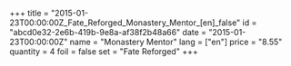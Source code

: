 +++
title = "2015-01-23T00:00:00Z_Fate_Reforged_Monastery_Mentor_[en]_false"
id = "abcd0e32-2e6b-419b-9e8a-af38f2b48a66"
date = "2015-01-23T00:00:00Z"
name = "Monastery Mentor"
lang = ["en"]
price = "8.55"
quantity = 4
foil = false
set = "Fate Reforged"
+++
